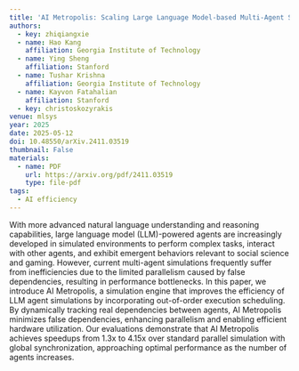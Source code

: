 ```yaml
---
title: 'AI Metropolis: Scaling Large Language Model-based Multi-Agent Simulation with Out-of-order Execution'
authors:
  - key: zhiqiangxie
  - name: Hao Kang
    affiliation: Georgia Institute of Technology
  - name: Ying Sheng
    affiliation: Stanford
  - name: Tushar Krishna
    affiliation: Georgia Institute of Technology
  - name: Kayvon Fatahalian
    affiliation: Stanford
  - key: christoskozyrakis
venue: mlsys
year: 2025
date: 2025-05-12
doi: 10.48550/arXiv.2411.03519
thumbnail: False
materials:
  - name: PDF
    url: https://arxiv.org/pdf/2411.03519
    type: file-pdf
tags:
  - AI efficiency
---
```

With more advanced natural language understanding and reasoning capabilities, large language model (LLM)-powered agents are increasingly developed in simulated environments to perform complex tasks, interact with other agents, and exhibit emergent behaviors relevant to social science and gaming. However, current multi-agent simulations frequently suffer from inefficiencies due to the limited parallelism caused by false dependencies, resulting in performance bottlenecks. In this paper, we introduce AI Metropolis, a simulation engine that improves the efficiency of LLM agent simulations by incorporating out-of-order execution scheduling. By dynamically tracking real dependencies between agents, AI Metropolis minimizes false dependencies, enhancing parallelism and enabling efficient hardware utilization. Our evaluations demonstrate that AI Metropolis achieves speedups from 1.3x to 4.15x over standard parallel simulation with global synchronization, approaching optimal performance as the number of agents increases.